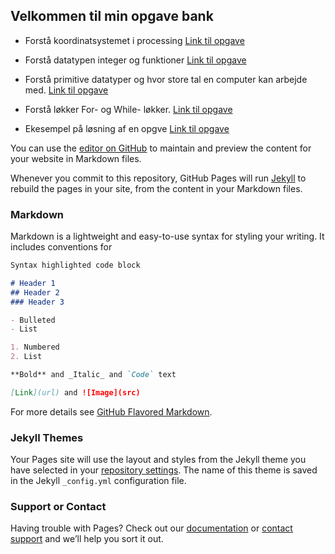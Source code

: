 ## Velkommen til min opgave bank
- Forstå koordinatsystemet i processing [Link til opgave](https://github.com/ChrisBruhn/HTX/tree/master/uge37/opgave.txt)
- Forstå datatypen integer og funktioner [Link til opgave](https://github.com/ChrisBruhn/HTX/tree/master/uge38/opgave.txt)
- Forstå primitive datatyper og hvor store tal en computer kan arbejde med. [Link til opgave](https://github.com/ChrisBruhn/HTX/tree/master/uge38/opgave.txt) 
- Forstå løkker For- og While- løkker. [Link til opgave](https://github.com/ChrisBruhn/HTX/tree/master/uge41/opgave.txt) 

- Ekesempel på løsning af en opgve [Link til opgave](https://github.com/ChrisBruhn/HTX/tree/master/uge38/datatypechar.txt)


You can use the [editor on GitHub](https://github.com/ChrisBruhn/HTX/edit/gh-pages/index.md) to maintain and preview the content for your website in Markdown files.

Whenever you commit to this repository, GitHub Pages will run [Jekyll](https://jekyllrb.com/) to rebuild the pages in your site, from the content in your Markdown files.

### Markdown

Markdown is a lightweight and easy-to-use syntax for styling your writing. It includes conventions for

```markdown
Syntax highlighted code block

# Header 1
## Header 2
### Header 3

- Bulleted
- List

1. Numbered
2. List

**Bold** and _Italic_ and `Code` text

[Link](url) and ![Image](src)
```

For more details see [GitHub Flavored Markdown](https://guides.github.com/features/mastering-markdown/).

### Jekyll Themes

Your Pages site will use the layout and styles from the Jekyll theme you have selected in your [repository settings](https://github.com/ChrisBruhn/HTX/settings). The name of this theme is saved in the Jekyll `_config.yml` configuration file.

### Support or Contact

Having trouble with Pages? Check out our [documentation](https://docs.github.com/categories/github-pages-basics/) or [contact support](https://github.com/contact) and we’ll help you sort it out.
